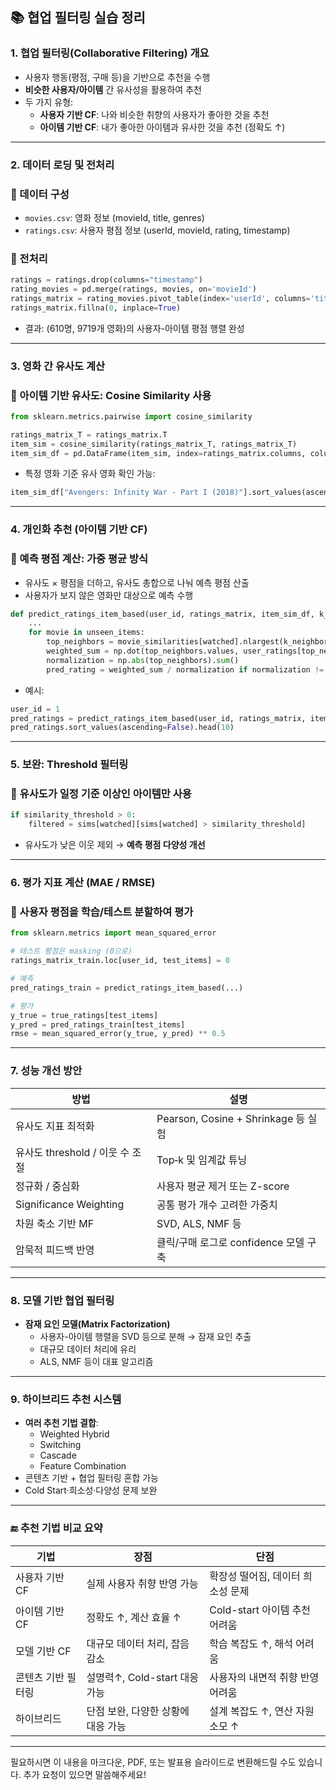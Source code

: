 
## 📚 협업 필터링 실습 정리


### 1. 협업 필터링(Collaborative Filtering) 개요

- 사용자 행동(평점, 구매 등)을 기반으로 추천을 수행
- **비슷한 사용자/아이템** 간 유사성을 활용하여 추천
- 두 가지 유형:
    - **사용자 기반 CF**: 나와 비슷한 취향의 사용자가 좋아한 것을 추천
    - **아이템 기반 CF**: 내가 좋아한 아이템과 유사한 것을 추천 (정확도 ↑)

---

### 2. 데이터 로딩 및 전처리

### 🔹 데이터 구성

- `movies.csv`: 영화 정보 (movieId, title, genres)
- `ratings.csv`: 사용자 평점 정보 (userId, movieId, rating, timestamp)

### 🔹 전처리

```python
ratings = ratings.drop(columns="timestamp")
rating_movies = pd.merge(ratings, movies, on='movieId')
ratings_matrix = rating_movies.pivot_table(index='userId', columns='title', values='rating')
ratings_matrix.fillna(0, inplace=True)

```

- 결과: (610명, 9719개 영화)의 사용자-아이템 평점 행렬 완성

---

### 3. 영화 간 유사도 계산

### 🔹 아이템 기반 유사도: Cosine Similarity 사용

```python
from sklearn.metrics.pairwise import cosine_similarity

ratings_matrix_T = ratings_matrix.T
item_sim = cosine_similarity(ratings_matrix_T, ratings_matrix_T)
item_sim_df = pd.DataFrame(item_sim, index=ratings_matrix.columns, columns=ratings_matrix.columns)

```

- 특정 영화 기준 유사 영화 확인 가능:

```python
item_sim_df["Avengers: Infinity War - Part I (2018)"].sort_values(ascending=False)[1:6]

```

---

### 4. 개인화 추천 (아이템 기반 CF)

### 🔹 예측 평점 계산: **가중 평균 방식**

- 유사도 × 평점을 더하고, 유사도 총합으로 나눠 예측 평점 산출
- 사용자가 보지 않은 영화만 대상으로 예측 수행

```python
def predict_ratings_item_based(user_id, ratings_matrix, item_sim_df, k_neighbors=20):
    ...
    for movie in unseen_items:
        top_neighbors = movie_similarities[watched].nlargest(k_neighbors)
        weighted_sum = np.dot(top_neighbors.values, user_ratings[top_neighbors.index].values)
        normalization = np.abs(top_neighbors).sum()
        pred_rating = weighted_sum / normalization if normalization != 0 else 0

```

- 예시:

```python
user_id = 1
pred_ratings = predict_ratings_item_based(user_id, ratings_matrix, item_sim_df)
pred_ratings.sort_values(ascending=False).head(10)

```

---

### 5. 보완: Threshold 필터링

### 🔹 유사도가 일정 기준 이상인 아이템만 사용

```python
if similarity_threshold > 0:
    filtered = sims[watched][sims[watched] > similarity_threshold]

```

- 유사도가 낮은 이웃 제외 → **예측 평점 다양성 개선**

---

### 6. 평가 지표 계산 (MAE / RMSE)

### 🔹 사용자 평점을 학습/테스트 분할하여 평가

```python
from sklearn.metrics import mean_squared_error

# 테스트 평점은 masking (0으로)
ratings_matrix_train.loc[user_id, test_items] = 0

# 예측
pred_ratings_train = predict_ratings_item_based(...)

# 평가
y_true = true_ratings[test_items]
y_pred = pred_ratings_train[test_items]
rmse = mean_squared_error(y_true, y_pred) ** 0.5

```

---

### 7. 성능 개선 방안

| 방법 | 설명 |
| --- | --- |
| 유사도 지표 최적화 | Pearson, Cosine + Shrinkage 등 실험 |
| 유사도 threshold / 이웃 수 조절 | Top‑k 및 임계값 튜닝 |
| 정규화 / 중심화 | 사용자 평균 제거 또는 Z-score |
| Significance Weighting | 공통 평가 개수 고려한 가중치 |
| 차원 축소 기반 MF | SVD, ALS, NMF 등 |
| 암묵적 피드백 반영 | 클릭/구매 로그로 confidence 모델 구축 |

---

### 8. 모델 기반 협업 필터링

- **잠재 요인 모델(Matrix Factorization)**
    - 사용자-아이템 행렬을 SVD 등으로 분해 → 잠재 요인 추출
    - 대규모 데이터 처리에 유리
    - ALS, NMF 등이 대표 알고리즘

---

### 9. 하이브리드 추천 시스템

- **여러 추천 기법 결합**:
    - Weighted Hybrid
    - Switching
    - Cascade
    - Feature Combination
- 콘텐츠 기반 + 협업 필터링 혼합 가능
- Cold Start·희소성·다양성 문제 보완

---

### 🔚 추천 기법 비교 요약

| 기법 | 장점 | 단점 |
| --- | --- | --- |
| 사용자 기반 CF | 실제 사용자 취향 반영 가능 | 확장성 떨어짐, 데이터 희소성 문제 |
| 아이템 기반 CF | 정확도 ↑, 계산 효율 ↑ | Cold-start 아이템 추천 어려움 |
| 모델 기반 CF | 대규모 데이터 처리, 잡음 감소 | 학습 복잡도 ↑, 해석 어려움 |
| 콘텐츠 기반 필터링 | 설명력↑, Cold-start 대응 가능 | 사용자의 내면적 취향 반영 어려움 |
| 하이브리드 | 단점 보완, 다양한 상황에 대응 가능 | 설계 복잡도 ↑, 연산 자원 소모 ↑ |

---

필요하시면 이 내용을 마크다운, PDF, 또는 발표용 슬라이드로 변환해드릴 수도 있습니다. 추가 요청이 있으면 말씀해주세요!